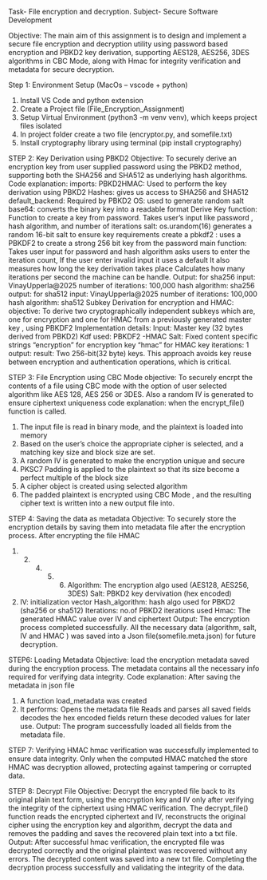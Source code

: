 Task- File encryption and decryption.
Subject- Secure Software Development

Objective: The main aim of this assignment is to design and implement a secure file
encryption and decryption utility using password based encryption and PBKD2 key
derivation, supporting AES128, AES256, 3DES algorithms in CBC Mode, along with Hmac
for integrity verification and metadata for secure decryption.


Step 1: Environment Setup (MacOs – vscode + python)
1. Install VS Code and python extension
2. Create a Project file (File_Encryption_Assignment)
3. Setup Virtual Environment (python3 -m venv venv), which keeps project files isolated
4. In project folder create a two file (encryptor.py, and somefile.txt)
5. Install cryptography library using terminal (pip install cryptography)


STEP 2: Key Derivation using PBKD2
Objective: To securely derive an encryption key from user supplied password using the
PBKD2 method, supporting both the SHA256 and SHA512 as underlying hash algorithms.
Code explanation:
imports:
PBKD2HMAC: Used to perform the key derivation using PBKD2
Hashes: gives us access to SHA256 and SHA512
default_backend: Required by PBKD2
OS: used to generate random salt
base64: converts the binary key into a readable format
Derive Key function:
Function to create a key from password.
Takes user’s input like password , hash algorithm, and number of iterations
salt: os.urandom(16)
generates a random 16-bit salt to ensure key requirements
create a pbkdf2 : uses a PBKDF2 to create a strong 256 bit key from the password
main function:
Takes user input for password and hash algorithm
asks users to enter the iteration count, If the user enter invalid input it uses a default
It also measures how long the key derivation takes place
Calculates how many iterations per second the machine can be handle.
Output: for sha256
input: VinayUpperla@2025
number of iterations: 100,000
hash algorithm: sha256
output: for sha512
input: VinayUpperla@2025
number of iterations: 100,000
hash algorithm: sha512
Subkey Derivation for encryption and HMAC:
objective: To derive two cryptographically independent subkeys which are, one for
encryption and one for HMAC from a previously generated master key , using PBKDF2
Implementation details:
Input: Master key (32 bytes derived from PBKD2)
Kdf used: PBKDF2 -HMAC
Salt: Fixed content specific strings
“encryption” for encryption key
“hmac” for HMAC key
iterations: 1
output:
result: Two 256-bit(32 byte) keys.
This approach avoids key reuse between encryption and authentication operations, which
is critical.


STEP 3: File Encryption using CBC Mode
objective: To securely encrpt the contents of a file using CBC mode with the option of user
selected algorithm like AES 128, AES 256 or 3DES. Also a random IV is generated to ensure
ciphertext uniqueness
code explanation:
when the encrypt_file() function is called.
1. The input file is read in binary mode, and the plaintext is loaded into memory
2. Based on the user’s choice the appropriate cipher is selected, and a matching key size
and block size are set.
3. A random IV is generated to make the encryption unique and secure
4. PKSC7 Padding is applied to the plaintext so that its size become a perfect multiple of
the block size
5. A cipher object is created using selected algorithm
6. The padded plaintext is encrypted using CBC Mode , and the resulting cipher text is
written into a new output file into.



STEP 4: Saving the data as metadata
Objective: To securely store the encryption details by saving them into metadata file after
the encryption process.
After encrypting the file HMAC
1. 2. 4. 5. 6. Algorithm: The encryption algo used (AES128, AES256, 3DES)
Salt: PBKD2 key dervivation (hex encoded)
3. IV: initialization vector
Hash_algorithm: hash algo used for PBKD2 (sha256 or sha512)
Iterations: no.of PBKD2 iterations used
Hmac: The generated HMAC value over IV and ciphertext
Output:
The encryption process completed successfully. All the necessary data (algorithm, salt, IV
and HMAC ) was saved into a Json file(somefile.meta.json) for future decryption.

STEP6: Loading Metadata
Objective: load the encryption metadata saved during the encryption process. The
metadata contains all the necessary info required for verifying data integrity.
Code explanation: After saving the metadata in json file
1. A function load_metadata was created
2. It performs:
Opens the metadata file
Reads and parses all saved fields
decodes the hex encoded fields
return these decoded values for later use.
Output:
The program successfully loaded all fields from the metadata file.

STEP 7: Verifying HMAC
hmac verification was successfully implemented to ensure data integrity. Only when
the computed HMAC matched the store HMAC was decryption allowed, protecting
against tampering or corrupted data.

STEP 8: Decrypt File
Objective: Decrypt the encrypted file back to its original plain text form, using the
encryption key and IV only after verifying the integrity of the ciphertext using HMAC
verification.
The decrypt_file() function reads the encrypted ciphertext and IV, reconstructs the
original cipher using the encryption key and algorithm, decrypt the data and removes
the padding and saves the recovered plain text into a txt file.
Output:
After successful hmac verification, the encrypted file was decrypted correctly and the
original plaintext was recovered without any errors. The decrypted content was saved
into a new txt file. Completing the decryption process successfully and validating the
integrity of the data.
